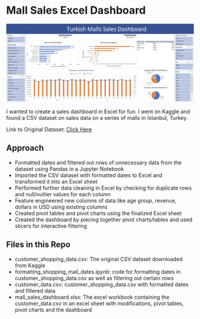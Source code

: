 # Mall Sales Excel Dashboard

![Sales Dashboard Image](readmeImage.png)

I wanted to create a sales dashboard in Excel for fun. I went on Kaggle and found a CSV dataset on sales data on a series of malls in Istanbul, Turkey.

Link to Original Dataset: [Click Here](https://www.kaggle.com/datasets/mehmettahiraslan/customer-shopping-dataset)

## Approach

- Formatted dates and filtered out rows of unnecessary data from the dataset using Pandas in a Jupyter Notebook
- Imported the CSV dataset with formatted dates to Excel and transformed it into an Excel sheet
- Performed further data cleaning in Excel by checking for duplicate rows and null/outlier values for each column
- Feature engineered new columns of data like age group, revenue, dollars in USD using existing columns
- Created pivot tables and pivot charts using the finalized Excel sheet
- Created the dashboard by piecing together pivot charts/tables and used slicers for interactive filtering

## Files in this Repo

- customer_shopping_data.csv: The original CSV dataset downloaded from Kaggle
- formatting_shopping_mall_dates.ipynb: code for formatting dates in customer_shopping_data.csv as well as filtering out certain rows
- customer_data.csv: customer_shopping_data.csv with formatted dates and filtered data
- mall_sales_dashboard.xlsx: The excel workbook containing the customer_data.csv in an excel sheet with modifications, pivot tables, pivot charts and the dashboard 

